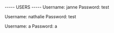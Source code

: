 ----- USERS -----
Username: janne
Password: test

Username: nathalie
Password: test

Username: a
Password: a